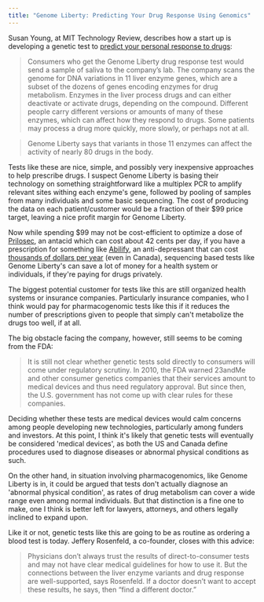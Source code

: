 ```yaml
---
title: "Genome Liberty: Predicting Your Drug Response Using Genomics"
---
```


Susan Young, at MIT Technology Review, describes how a start up is developing a genetic test to [predict your personal response to drugs](http://www.technologyreview.com/news/517886/consumer-genetic-test-can-predict-your-drug-response/):

> Consumers who get the Genome Liberty drug response test would send a  sample of saliva to the company’s lab. The company scans the genome for  DNA variations in 11 liver enzyme genes, which are a subset of the  dozens of genes encoding enzymes for drug metabolism. Enzymes in the  liver process drugs and can either deactivate or activate drugs,  depending on the compound. Different people carry different versions or  amounts of many of these enzymes, which can affect how they respond to  drugs. Some patients may process a drug more quickly, more slowly, or  perhaps not at all. 


> Genome Liberty says that variants in those 11 enzymes can affect the activity of nearly 80 drugs in the body.

Tests like these are nice, simple, and possibly very inexpensive approaches to help prescribe drugs. I suspect Genome Liberty is basing their technology on something straightforward like a multiplex PCR to amplify relevant sites withing each enzyme's gene, followed by pooling of samples from many individuals and some basic sequencing. The cost of producing the data on each patient/customer would be a fraction of their $99 price target, leaving a nice profit margin for Genome Liberty.

Now while spending $99 may not be cost-efficient to optimize a dose of <a href="http://www.amazon.com/gp/product/B0000AN9L7/ref=as_li_ss_tl?ie=UTF8&amp;camp=1789&amp;creative=390957&amp;creativeASIN=B0000AN9L7&amp;linkCode=as2&amp;tag=thechecscie0c-20" target="_blank">Prilosec</a>, an antacid which can cost about 42 cents per day, if you have a prescription for something like [Abilify](http://www.abilify.com/), an anti-depressant that can cost [thousands of dollars per year](http://aboutabilify.com/about-abilify/abilify-price-comparisons) (even in Canada), sequencing based tests like Genome Liberty's can save a lot of money for a health system or individuals, if they're paying for drugs privately. 

The biggest potential customer for tests like this are still organized health systems or insurance companies. Particularly insurance companies, who I think would pay for pharmacogenomic tests like this if it reduces the number of prescriptions given to people that simply can't metabolize the drugs too well, if at all. 

The big obstacle facing the company, however, still seems to be coming from the FDA:

> It is still not clear whether genetic tests sold directly to consumers will come under regulatory scrutiny. In 2010, the FDA warned  23andMe and other consumer genetics companies that their services  amount to medical devices and thus need regulatory approval. But since  then, the U.S. government has not come up with clear rules for these  companies.

Deciding whether these tests are medical devices would calm concerns among people developing new technologies, particularly among funders and investors. At this point, I think it's likely that genetic tests will eventually be considered 'medical devices', as both the US and Canada define procedures used to diagnose diseases or abnormal physical conditions as such.

On the other hand, in situation involving pharmacogenomics, like Genome Liberty is in, it could be argued that tests don't actually diagnose an 'abnormal physical condition', as rates of drug metabolism can cover a wide range even among normal individuals. But that distinction is a fine one to make, one I think is better left for lawyers, attorneys, and others legally inclined to expand upon.

Like it or not, genetic tests like this are going to be as routine as ordering a blood test is today. Jeffery Rosenfeld, a co-founder, closes with this advice:

> Physicians don’t always trust the results of direct-to-consumer tests  and may not have clear medical guidelines for how to use it.  But the connections between the liver enzyme variants and drug response  are well-supported, says Rosenfeld. If a doctor doesn’t want to accept  these results, he says, then “find a different doctor.”


